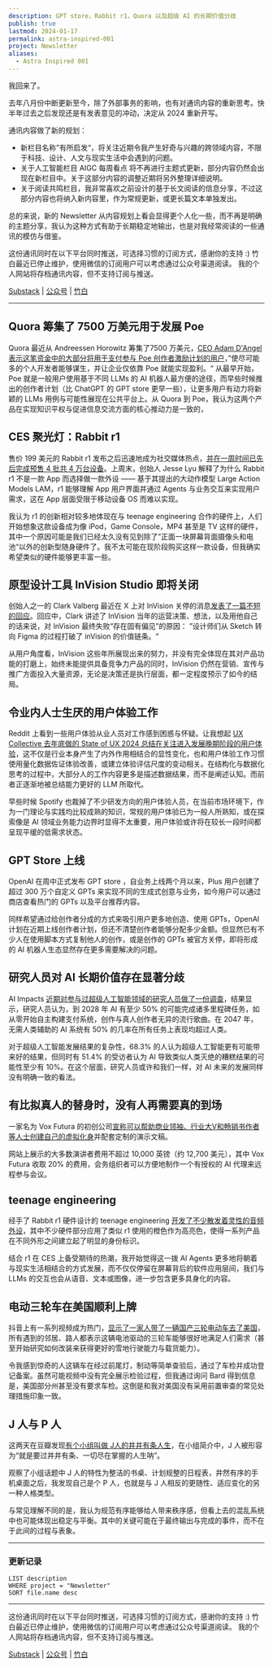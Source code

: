 ```yaml
---
description: GPT store，Rabbit r1，Quora 以及超级 AI 的长期价值分歧
publish: true
lastmod: 2024-01-17
permalink: astra-inspired-001
project: Newsletter
aliases:
  - Astra Inspired 001
---
```

我回来了。

去年八月份中断更新至今，除了外部事务的影响，也有对通讯内容的重新思考。快半年过去之后发现还是有发表意见的冲动，决定从 2024 重新开写。

通讯内容做了新的规划：
- 新栏目名称”有所启发“，将关注近期令我产生好奇与兴趣的跨领域内容，不限于科技、设计、人文与现实生活中会遇到的问题。
- 关于人工智能栏目 AIGC 每周看点 将不再进行主题式更新，部分内容仍然会出现在新栏目中。关于这部分内容的调整近期将另外整理详细说明。
- 关于阅读共鸣栏目，我非常喜欢之前设计的基于长文阅读的信息分享，不过这部分内容也将纳入新内容里，作为常规更新，或更长篇文本单独发出。

总的来说，新的 Newsletter 从内容规划上看会显得更个人化一些，而不再是明确的主题分享，我认为这种方式有助于长期稳定地输出，也是对我经常阅读的一些通讯的模仿与借鉴。

这份通讯同时在以下平台同时推送，可选择习惯的订阅方式，感谢你的支持 :)
竹白最近已停止维护，使用微信的订阅用户可以考虑通过公众号渠道阅读。
我的个人网站将存档通讯内容，但不支持订阅与推送。

[Substack](https://yishan.substack.com/) | [公众号](https://mp.weixin.qq.com/s/hjgRQFP1atEM80uxM8t7xw) | [竹白](https://speciouspm.zhubai.love/)

---

## Quora 筹集了 7500 万美元用于发展 Poe

Quora 最近从 Andreessen Horowitz 筹集了7500 万美元，[CEO Adam D'Angel 表示这笔资金中的大部分将用于支付参与 Poe 创作者激励计划的用户](https://quorablog.quora.com/New-Funding-from-Andreessen-Horowitz)，”使尽可能多的个人开发者能够谋生，并让企业仅依靠 Poe 就能实现盈利。“ 从最早开始，Poe 就是一般用户使用基于不同 LLMs 的 AI 机器人最方便的途径，而早些时候推出的创作者计划（比 ChatGPT 的 GPT store 更早一些），让更多用户有动力将新颖的 LLMs 用例与可能性展现在公共平台上。从 Quora 到 Poe，我认为这两个产品在实现知识平权与促进信息交流方面的核心推动力是一致的，

## CES 聚光灯：Rabbit r1

售价 199 美元的 Rabbit r1 发布之后迅速地成为社交媒体热点，[并在一周时间已先后完成预售 4 批共 4 万台设备](https://twitter.com/rabbit_hmi/status/1747045687441940597)。上周末，创始人 Jesse Lyu 解释了为什么 Rabbit r1 不是一款 App 而选择做一款外设 —— 基于其提出的大动作模型 Large Action Models LAM，r1 能够理解 App 用户界面并通过 Agents 与业务交互来实现用户需求，这在 App 层面受限于移动设备 OS 而难以实现。

我认为 r1 的创新相对较多地体现在与 teenage engineering 合作的硬件上，人们开始想象这款设备成为像  iPod，Game Console，MP4 甚至是 TV 这样的硬件，其中一个原因可能是我们已经太久没有见到除了”正面一块屏幕背面摄像头和电池“以外的创新型随身硬件了。我不太可能在现阶段购买这样一款设备，但我确实希望类似的硬件能够更丰富一些。

## 原型设计工具 InVision Studio 即将关闭

创始人之一的 Clark Valberg 最近在 X 上对 InVision 关停的消息[发表了一篇不短的回应](https://x.com/ClarkValberg/status/1743850775829246134?s=20)。回应中，Clark 讲述了 InVision 当年的运营决策、想法，以及用他自己的话来说，对 InVision 最终失败“存在固有偏见”的原因： ”设计师们从 Sketch 转向 Figma 的过程打破了 inVision 的价值链条。“

从用户角度看，InVision 这些年所展现出来的努力，并没有完全体现在其对产品功能的打磨上，始终未能提供具备竞争力产品的同时，InVision 仍然在营销、宣传与推广方面投入大量资源，无论是决策还是执行层面，都一定程度预示了如今的结局。

## 令业内人士生厌的用户体验工作

Reddit 上看到一些用户体验从业人员对工作感到困惑与怀疑。让我想起 [UX Collective 去年底做的 State of UX 2024 总结在关注进入发展晚期阶段的用户体验](https://uxdesign.cc/the-state-of-ux-in-2024-enter-late-stage-ux-e9b403b67667)，这不仅是行业本身产生了内外作用相结合的显性变化，也和用户体验工作习惯使用量化数据佐证体验改善，或建立体验评估尺度的变动相关。在结构化与数据化思考的过程中，大部分人的工作内容更多是描述数据结果，而不是阐述认知。而前者正逐渐地被总结能力更好的 LLM 所取代。

早些时候 Spotify 也裁掉了不少研发方向的用户体验人员，在当前市场环境下，作为一门理论与实践均比较成熟的知识，常规的用户体验已为一般人所熟知，或在探索像是 AI 领域业务能力边界时显得不太重要，用户体验或许将在较长一段时间都呈现平缓的低需求状态。

## GPT Store 上线

OpenAI 在周中正式发布 GPT store ，自业务上线两个月以来，Plus 用户创建了超过 300 万个自定义 GPTs 来实现不同的生成式创意与业务，如今用户可以通过商店查看热门的 GPTs 以及平台推荐内容。

同样希望通过给创作者分成的方式来吸引用户更多地创造、使用 GPTs，OpenAI 计划在近期上线创作者计划，但还不清楚创作者能够分配多少金额。但显然已有不少人在使用脚本方式复制他人的创作，或是创作的 GPTs 被官方关停，即将形成的 AI 机器人生态显然存在更多需要解决的问题。

## 研究人员对 AI 长期价值存在显著分歧

AI Impacts [近期对参与过超级人工智能领域的研究人员做了一份调查](https://wiki.aiimpacts.org/ai_timelines/predictions_of_human-level_ai_timelines/ai_timeline_surveys/2023_expert_survey_on_progress_in_ai)，结果显示，研究人员认为，到 2028 年 AI 有至少 50% 的可能完成诸多里程碑任务，如从零开始自主构建支付系统，创作与真人创作者无异的流行歌曲。在 2047 年，无需人类辅助的 AI 系统有 50% 的几率在所有任务上表现均超过人类。

对于超级人工智能发展结果的复杂性，68.3% 的人认为超级人工智能更有可能带来好的结果，但同时有 51.4% 的受访者认为 AI 导致类似人类灭绝的糟糕结果的可能性至少有 10%。在这个层面，研究人员或许和我们一样，对 AI 未来的发展同样没有明确一致的看法。

## 有比拟真人的替身时，没有人再需要真的到场

一家名为 Vox Futura 的初创公司[宣称可以帮助商业领袖、行业大V和畅销书作者等人士创建自己的虚拟化身](https://www.vox-futura.com/)并配套定制的演示文稿。

网站上展示的大多数演讲者费用不超过 10,000 英镑（约 12,700 美元），其中 Vox Futura 收取 20% 的费用，会务组织者可以方便地制作一个有授权的 AI 代理来远程参与会议。

## teenage engineering

经手了 Rabbit r1 硬件设计的 teenage engineering [开发了不少散发着灵性的音频外设](https://teenage.engineering/)，其中不少硬件部分应用了类似 r1 使用的橙色作为高亮色，使得一系列产品在不同外形之间建立起了明显的身份标识。

结合 r1 在 CES 上备受期待的热潮，我开始觉得这一拨 AI Agents 更多地将朝着与现实生活相结合的方式发展，而不仅仅停留在屏幕背后的软件应用层间，我们与 LLMs 的交互也会从语音、文本或图像，进一步包含更多具身化的内容。

## 电动三轮车在美国顺利上牌

抖音上有一系列视频成为热门，[显示了一家人带了一辆国产三轮电动车去了美国](https://v.douyin.com/iLSc7g6e/)，所有遇到的邻居、路人都表示这辆电池驱动的三轮车能够很好地满足人们需求（甚至开始研究如何改装来获得更好的雪地行驶能力与载货能力）。

令我感到惊奇的人这辆车在经过前尾灯，制动等简单查验后，通过了车检并成功登记备案。虽然可能视频中没有完全展示检验过程，但我通过询问 Bard 得到信息是，美国部分州甚至没有要求车检。这倒是和我对美国没有采用前置审查的常见处理措施印象一致。

## J 人与 P 人

这两天在豆瓣发现[有个小组叫做 J人的井井有条人生](https://www.douban.com/group/741380/)，在小组简介中，J 人被形容为“就是要过井井有条、一切尽在掌握的人生呐”。

观察了小组话题中 J 人的特性为整洁的书桌、计划规整的日程表，井然有序的手机桌面之后，我发现自己是个 P 人，也就是与 J 人相反的更随性、适应变化的另一种人格类型。

与常见理解不同的是，我认为规范有序能够给人带来秩序感，但看上去的混乱系统中也可能体现出稳定与平衡。其中的关键可能在于最终输出与完成的事件，而不在于此间的过程与表象。

---
### 更新记录
```dataview
LIST description
WHERE project = "Newsletter"
SORT file.name desc
```

---

这份通讯同时在以下平台同时推送，可选择习惯的订阅方式，感谢你的支持 :)
竹白最近已停止维护，使用微信的订阅用户可以考虑通过公众号渠道阅读。
我的个人网站将存档通讯内容，但不支持订阅与推送。

[Substack](https://yishan.substack.com/) | [公众号](https://mp.weixin.qq.com/s/BGwGffc7SKL1ajvFd_9llw) | [竹白](https://speciouspm.zhubai.love/)